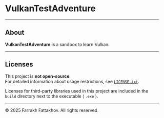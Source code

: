 # VulkanTestAdventure

---

## About

**VulkanTestAdventure** is a sandbox to learn Vulkan.

---

## Licenses

This project is **not open-source**.  
For detailed information about usage restrictions, see [`LICENSE.txt`](./LICENSE.txt).

Licenses for third-party libraries used in this project are included in the `build` directory next to the executable ( `.exe` ).

---

© 2025 Farrakh Fattakhov. All rights reserved.